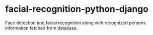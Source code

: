 # facial-recognition-python-django
Face detection and facial recognition along with recognized persons information fetched from database.
